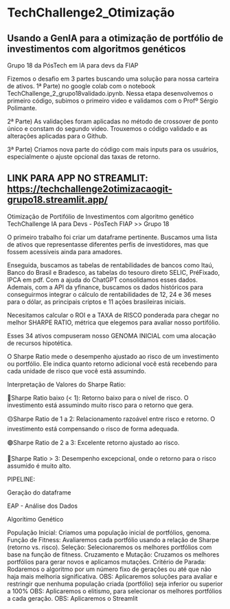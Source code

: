 # TechChallenge2_Otimização
## Usando a GenIA para a otimização de portfólio de investimentos com algoritmos genéticos
Grupo 18 da PósTech em IA para devs da FIAP


Fizemos o desafio em 3 partes buscando uma solução para nossa carteira de ativos.
1ª Parte) no google colab com o notebook TechChallenge_2_grupo18validado.ipynb.
  Nessa etapa desenvolvemos o primeiro código, subimos o primeiro video e validamos com o Profº Sérgio Polimante.

2ª Parte) As validações foram aplicadas no método de crossover de ponto único e constam do segundo video.
Trouxemos o código validado e as alterações aplicadas para o Github.

3ª Parte) Criamos nova parte do código com mais inputs para os usuários, especialmente o ajuste opcional das taxas de retorno.

LINK PARA APP NO STREAMLIT: https://techchallenge2otimizacaogit-grupo18.streamlit.app/
 ------------------------------------------------------

 Otimização de Portifólio de Investimentos com algoritmo genético
TechChallenge IA para Devs - PósTech FIAP >> Grupo 18

O primeiro trabalho foi criar um dataframe pertinente. Buscamos uma lista de ativos que representasse diferentes perfis de investidores, mas que fossem acessíveis ainda para amadores.

Enseguida, buscamos as tabelas de rentabilidades de bancos como Itaú, Banco do Brasil e Bradesco, as tabelas do tesouro direto SELIC, PréFixado, IPCA em pdf. Com a ajuda do ChatGPT consolidamos esses dados. Ademais, com a API da yfinance, buscamos os dados históricos para conseguirmos integrar o cálculo de rentabilidades de 12, 24 e 36 meses para o dólar, as principais criptos e 11 ações brasileiras iniciais.

Necesitamos calcular o ROI e a TAXA de RISCO ponderada para chegar no melhor SHARPE RATIO, métrica que elegemos para avaliar nosso portifólio.

Esses 34 ativos compuseram nosso GENOMA INICIAL com uma alocação de recursos hipotética.

O Sharpe Ratio mede o desempenho ajustado ao risco de um investimento ou portfólio. Ele indica quanto retorno adicional você está recebendo para cada unidade de risco que você está assumindo.

Interpretação de Valores do Sharpe Ratio:

🔴Sharpe Ratio baixo (< 1): Retorno baixo para o nível de risco. O investimento está assumindo muito risco para o retorno que gera.

🟡Sharpe Ratio de 1 a 2: Relacionamento razoável entre risco e retorno. O investimento está compensando o risco de forma adequada.

🟢Sharpe Ratio de 2 a 3: Excelente retorno ajustado ao risco.

🔵Sharpe Ratio > 3: Desempenho excepcional, onde o retorno para o risco assumido é muito alto.

PIPELINE:

Geração do dataframe

EAP - Análise dos Dados

Algorítimo Genético

População Inicial: Criamos uma população inicial de portfólios, genoma.
Função de Fitness: Avaliaremos cada portfólio usando a relação de Sharpe (retorno vs. risco).
Seleção: Selecionaremos os melhores portfólios com base na função de fitness.
Cruzamento e Mutação: Cruzamos os melhores portfólios para gerar novos e aplicamos mutações.
Critério de Parada: Rodaremos o algoritmo por um número fixo de gerações ou até que não haja mais melhoria significativa.
OBS: Aplicaremos soluções para avaliar e restringir que nenhuma população criada (portfólio) seja inferior ou superior a 100%
OBS: Aplicaremos o elitismo, para selecionar os melhores portfólios a cada geração.
OBS: Aplicaremos o Streamlit
